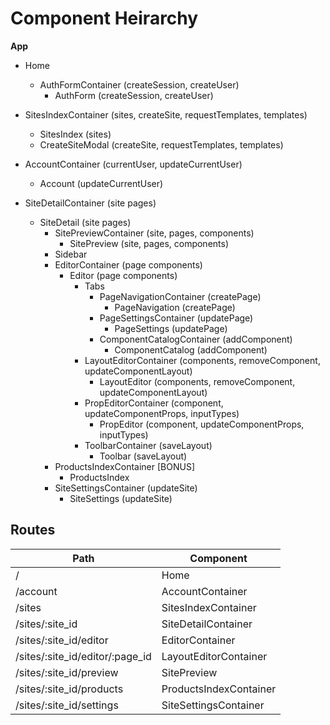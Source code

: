 # Component Heirarchy

**App**

- Home
  - AuthFormContainer (createSession, createUser)
    - AuthForm (createSession, createUser)

- SitesIndexContainer (sites, createSite, requestTemplates, templates)
  - SitesIndex (sites)
  - CreateSiteModal (createSite, requestTemplates, templates)

- AccountContainer (currentUser, updateCurrentUser)
  - Account (updateCurrentUser)

- SiteDetailContainer (site pages)
  - SiteDetail (site pages)
    - SitePreviewContainer (site, pages, components)
      - SitePreview (site, pages, components)
    - Sidebar
    - EditorContainer (page components)
      - Editor (page components)
        - Tabs
          - PageNavigationContainer (createPage)
            - PageNavigation (createPage)
          - PageSettingsContainer (updatePage)
            - PageSettings (updatePage)
          - ComponentCatalogContainer (addComponent)
            - ComponentCatalog (addComponent)
        - LayoutEditorContainer (components, removeComponent, updateComponentLayout)
          - LayoutEditor (components, removeComponent, updateComponentLayout)
        - PropEditorContainer (component, updateComponentProps, inputTypes)
          - PropEditor (component, updateComponentProps, inputTypes)
        - ToolbarContainer (saveLayout)
          - Toolbar (saveLayout)
    - ProductsIndexContainer [BONUS]
      - ProductsIndex
    - SiteSettingsContainer (updateSite)
      - SiteSettings (updateSite)


## Routes
|Path       |Component  |
|-----------|-----------|
| /                                 | Home                   |
| /account                          | AccountContainer       |
| /sites                            | SitesIndexContainer    |
| /sites/:site_id                   | SiteDetailContainer    |
| /sites/:site_id/editor            | EditorContainer        |
| /sites/:site_id/editor/:page_id   | LayoutEditorContainer  |
| /sites/:site_id/preview           | SitePreview            |
| /sites/:site_id/products          | ProductsIndexContainer |
| /sites/:site_id/settings          | SiteSettingsContainer  |
